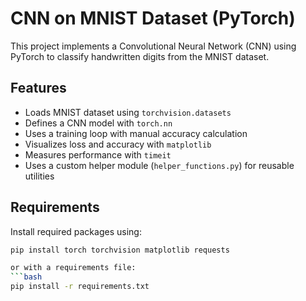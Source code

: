 # CNN on MNIST Dataset (PyTorch)

This project implements a Convolutional Neural Network (CNN) using PyTorch to classify handwritten digits from the MNIST dataset.

## Features

- Loads MNIST dataset using `torchvision.datasets`
- Defines a CNN model with `torch.nn`
- Uses a training loop with manual accuracy calculation
- Visualizes loss and accuracy with `matplotlib`
- Measures performance with `timeit`
- Uses a custom helper module (`helper_functions.py`) for reusable utilities


## Requirements

Install required packages using:

```bash
pip install torch torchvision matplotlib requests

or with a requirements file:
```bash
pip install -r requirements.txt
